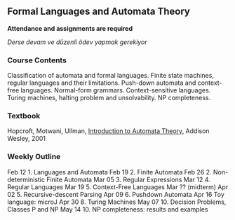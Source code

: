 ﻿## Formal Languages and Automata Theory

**Attendance and assignments are required**

_Derse devam ve düzenli ödev yapmak gerekiyor_

### Course Contents
Classification of automata and formal languages. Finite state machines, regular languages and their limitations. Push-down automata and context-free languages. Normal-form grammars. Context-sensitive languages. Turing machines, halting problem and unsolvability. NP completeness. 

### Textbook
Hopcroft, Motwani, Ullman, [Introduction to Automata Theory](http://www-db.stanford.edu/~ullman/ialc.html), Addison Wesley, 2001

### Weekly Outline
Feb 12	1. Languages and Automata
Feb 19	2. Finite Automata
Feb 26	2. Non-deterministic Finite Automata
Mar 05	3. Regular Expressions
Mar 12	4. Regular Languages
Mar 19	5. Context-Free Languages
Mar ??	(midterm)
Apr 02	5. Recursive-descent Parsing
Apr 09	6. Pushdown Automata
Apr 16	Toy language: microJ
Apr 30	8. Turing Machines
May 07	10. Decision Problems, Classes P and NP
May 14	10. NP completeness: results and examples


